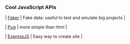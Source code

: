 <h3> Cool JavaScript APIs </h3>

| [Faker](https://fakerjs.dev/) | Fake data: useful to test and emulate big projects | 

| [Pug](https://pugjs.org/api/reference.html) | more simple than html | 

| [ExpressJS](https://expressjs.com/en/5x/api.html) | Easy way to create site | 


